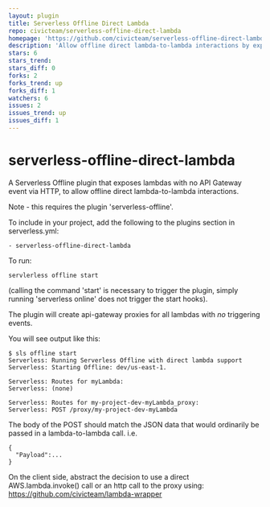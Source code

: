 ```yaml
---
layout: plugin
title: Serverless Offline Direct Lambda
repo: civicteam/serverless-offline-direct-lambda
homepage: 'https://github.com/civicteam/serverless-offline-direct-lambda'
description: 'Allow offline direct lambda-to-lambda interactions by exposing lambdas with no API Gateway event via HTTP.'
stars: 6
stars_trend: 
stars_diff: 0
forks: 2
forks_trend: up
forks_diff: 1
watchers: 6
issues: 2
issues_trend: up
issues_diff: 1
---
```



# serverless-offline-direct-lambda
A Serverless Offline plugin that exposes lambdas with no API Gateway event via HTTP, to allow offline direct lambda-to-lambda interactions.

Note - this requires the plugin 'serverless-offline'.

To include in your project, add the following to the plugins section in serverless.yml:

```
- serverless-offline-direct-lambda
```

To run:

```
servlerless offline start
```

(calling the command 'start' is necessary to trigger the plugin, simply running 'serverless online' does not trigger the start hooks).

The plugin will create api-gateway proxies for all lambdas with *no* triggering events.

You will see output like this:

```
$ sls offline start
Serverless: Running Serverless Offline with direct lambda support
Serverless: Starting Offline: dev/us-east-1.

Serverless: Routes for myLambda:
Serverless: (none)

Serverless: Routes for my-project-dev-myLambda_proxy:
Serverless: POST /proxy/my-project-dev-myLambda
```

The body of the POST should match the JSON data that would ordinarily be passed in a lambda-to-lambda call. i.e.
```
{
  "Payload":...
}
```

On the client side, abstract the decision to use a direct AWS.lambda.invoke() call or an http call to the proxy using:
https://github.com/civicteam/lambda-wrapper
